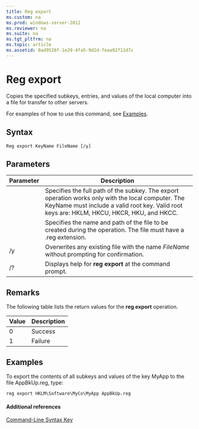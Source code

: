 ```yaml
---
title: Reg export
ms.custom: na
ms.prod: windows-server-2012
ms.reviewer: na
ms.suite: na
ms.tgt_pltfrm: na
ms.topic: article
ms.assetid: 0ad9526f-1e29-4fa5-9d2d-feaa92f12d7c
---
```

# Reg export
Copies the specified subkeys, entries, and values of the local computer into a file for transfer to other servers.

For examples of how to use this command, see [Examples](#BKMK_examples).

## Syntax

```
Reg export KeyName FileName [/y]
```

## Parameters

|Parameter|Description|
|-------------|---------------|
|<KeyName>|Specifies the full path of the subkey. The export operation works only with the local computer. The KeyName must include a valid root key. Valid root keys are: HKLM, HKCU, HKCR, HKU, and HKCC.|
|<FileName>|Specifies the name and path of the file to be created during the operation. The file must have a .reg extension.|
|\/y|Overwrites any existing file with the name *FileName* without prompting for confirmation.|
|\/?|Displays help for **reg export** at the command prompt.|

## Remarks
The following table lists the return values for the **reg export** operation.

|Value|Description|
|---------|---------------|
|0|Success|
|1|Failure|

## <a name="BKMK_examples"></a>Examples
To export the contents of all subkeys and values of the key MyApp to the file AppBkUp.reg, type:

```
reg export HKLM\Software\MyCo\MyApp AppBkUp.reg
```

#### Additional references
[Command-Line Syntax Key](Command-Line-Syntax-Key.md)


